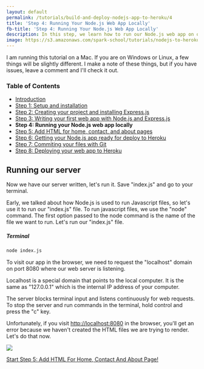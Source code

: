```yaml
---
layout: default
permalink: /tutorials/build-and-deploy-nodejs-app-to-heroku/4
title: 'Step 4: Running Your Node.js Web App Locally'
fb-title: 'Step 4: Running Your Node.js Web App Locally'
description: In this step, we learn how to run our Node.js web app on our local computer.
image: https://s3.amazonaws.com/spark-school/tutorials/nodejs-to-heroku/coding-on-a-laptop.jpg
---
```


<p class="info">
I am running this tutorial on a Mac.  If you are on Windows or Linux, a few things will be slightly different.  I make a note of these things, but if you have issues, leave a comment and I'll check it out.
</p>

### Table of Contents
- [Introduction](/tutorials/build-and-deploy-nodejs-app-to-heroku/intro)
- [Step 1: Setup and installation](/tutorials/build-and-deploy-nodejs-app-to-heroku/1)
- [Step 2: Creating your project and installing Express.js](/tutorials/build-and-deploy-nodejs-app-to-heroku/2)
- [Step 3: Writing your first web app with Node.js and Express.js](/tutorials/build-and-deploy-nodejs-app-to-heroku/3)
- **Step 4: Running your Node.js web app locally**
- [Step 5: Add HTML for home, contact, and about pages](/tutorials/build-and-deploy-nodejs-app-to-heroku/5)
- [Step 6: Getting your Node.js app ready for deploy to Heroku](/tutorials/build-and-deploy-nodejs-app-to-heroku/6)
- [Step 7: Commiting your files with Git](/tutorials/build-and-deploy-nodejs-app-to-heroku/7)
- [Step 8: Deploying your web app to Heroku](/tutorials/build-and-deploy-nodejs-app-to-heroku/8)

## Running our server

Now we have our server written, let's run it. Save "index.js" and go to your terminal.

Early, we talked about how Node.js is used to run Javascript files, so let's use it to run our "index.js" file. To run javascript files, we use the "node" command. The first option passed to the node command is the name of the file we want to run.  Let's run our "index.js" file.

##### Terminal
```bash
node index.js
```

To visit our app in the browser, we need to request the "localhost" domain on port 8080 where our web server is listening.

<p class="info">
Localhost is a special domain that points to the local computer.  It is the same as "127.0.0.1" which is the internal IP address of your computer.
</p>

<p class="info">
The server blocks terminal input and listens continuously for web requests.  To stop the server and run commands in the terminal, hold control and press the "c" key.
</p>

Unfortunately, if you visit [http://localhost:8080](http://localhost:8080) in the browser, you'll get an error because we haven't created the HTML files we are trying to render.  Let's do that now.

![](https://s3.amazonaws.com/spark-school/tutorials/nodejs-to-heroku/no-home-page-html-error.png)

<p class="next-lesson">
    <a class="button block" href="/tutorials/build-and-deploy-nodejs-app-to-heroku/5">Start Step 5: Add HTML For Home, Contact And About Page!</a>
</p>
